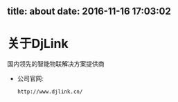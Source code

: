 title: about
date: 2016-11-16 17:03:02
---

# 关于DjLink

国内领先的智能物联解决方案提供商

- 公司官网:

    `http://www.djlink.cn/`

